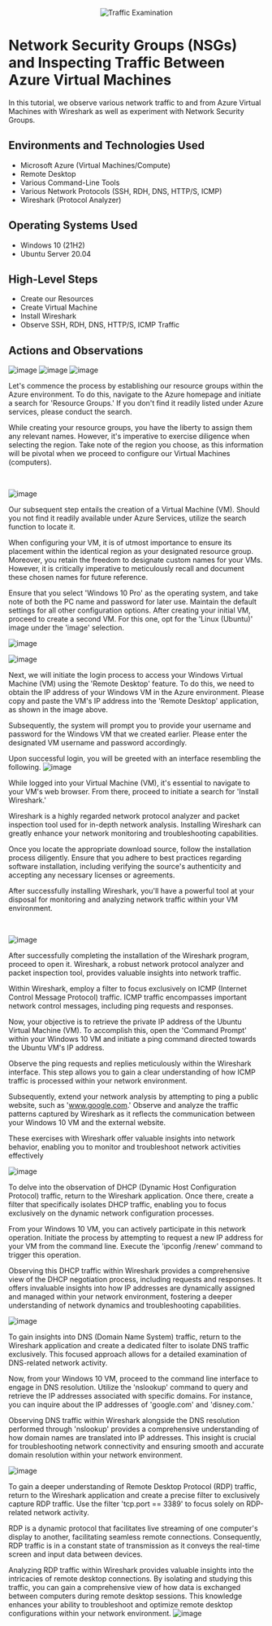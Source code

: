 <p align="center">
<img src="https://i.imgur.com/Ua7udoS.png" alt="Traffic Examination"/>
</p>

<h1>Network Security Groups (NSGs) and Inspecting Traffic Between Azure Virtual Machines</h1>
In this tutorial, we observe various network traffic to and from Azure Virtual Machines with Wireshark as well as experiment with Network Security Groups. <br />



<h2>Environments and Technologies Used</h2>

- Microsoft Azure (Virtual Machines/Compute)
- Remote Desktop
- Various Command-Line Tools
- Various Network Protocols (SSH, RDH, DNS, HTTP/S, ICMP)
- Wireshark (Protocol Analyzer)

<h2>Operating Systems Used </h2>

- Windows 10 (21H2)
- Ubuntu Server 20.04

<h2>High-Level Steps</h2>

- Create our Resources
- Create Virtual Machine
- Install Wireshark
- Observe SSH, RDH, DNS, HTTP/S, ICMP Traffic

<h2>Actions and Observations</h2>

![image](https://github.com/justinmccuff/azure-network-protocols/assets/143865133/a4344f8f-1f11-4894-ae19-38967276734f)
![image](https://github.com/justinmccuff/azure-network-protocols/assets/143865133/3a5a91a7-3820-4f42-b311-73329b8f947e)
![image](https://github.com/justinmccuff/azure-network-protocols/assets/143865133/7fd697ff-56c7-42b2-a780-d4148a5d40ab)

<p>
Let's commence the process by establishing our resource groups within the Azure environment. To do this, navigate to the Azure homepage and initiate a search for 'Resource Groups.' If you don't find it readily listed under Azure services, please conduct the search.

While creating your resource groups, you have the liberty to assign them any relevant names. However, it's imperative to exercise diligence when selecting the region. Take note of the region you choose, as this information will be pivotal when we proceed to configure our Virtual Machines (computers).
</p>
<br />

![image](https://github.com/justinmccuff/azure-network-protocols/assets/143865133/61ce7de1-5b48-467e-9b77-e4f8fcc9d31c)

Our subsequent step entails the creation of a Virtual Machine (VM). Should you not find it readily available under Azure Services, utilize the search function to locate it.

When configuring your VM, it is of utmost importance to ensure its placement within the identical region as your designated resource group. Moreover, you retain the freedom to designate custom names for your VMs. However, it is critically imperative to meticulously recall and document these chosen names for future reference.

Ensure that you select 'Windows 10 Pro' as the operating system, and take note of both the PC name and password for later use. Maintain the default settings for all other configuration options. After creating your initial VM, proceed to create a second VM. For this one, opt for the 'Linux (Ubuntu)' image under the 'image' selection.

![image](https://github.com/justinmccuff/azure-network-protocols/assets/143865133/61985342-2f64-4295-8b11-ae28b40ce632)


![image](https://github.com/justinmccuff/azure-network-protocols/assets/143865133/16afc86f-f8a4-4915-b1ac-d2e66c1780b9)

<p>
Next, we will initiate the login process to access your Windows Virtual Machine (VM) using the 'Remote Desktop' feature. To do this, we need to obtain the IP address of your Windows VM in the Azure environment. Please copy and paste the VM's IP address into the 'Remote Desktop' application, as shown in the image above.

Subsequently, the system will prompt you to provide your username and password for the Windows VM that we created earlier. Please enter the designated VM username and password accordingly.

Upon successful login, you will be greeted with an interface resembling the following.
![image](https://github.com/justinmccuff/azure-network-protocols/assets/143865133/0c1bea19-bd04-4fc3-8532-31c11c4de1ce)

While logged into your Virtual Machine (VM), it's essential to navigate to your VM's web browser. From there, proceed to initiate a search for 'Install Wireshark.'

Wireshark is a highly regarded network protocol analyzer and packet inspection tool used for in-depth network analysis. Installing Wireshark can greatly enhance your network monitoring and troubleshooting capabilities.

Once you locate the appropriate download source, follow the installation process diligently. Ensure that you adhere to best practices regarding software installation, including verifying the source's authenticity and accepting any necessary licenses or agreements.

After successfully installing Wireshark, you'll have a powerful tool at your disposal for monitoring and analyzing network traffic within your VM environment.
</p>
<br />

![image](https://github.com/justinmccuff/azure-network-protocols/assets/143865133/f76c9ed2-2e8d-46b3-9504-d6b8255ccac4)

<p>
After successfully completing the installation of the Wireshark program, proceed to open it. Wireshark, a robust network protocol analyzer and packet inspection tool, provides valuable insights into network traffic.

Within Wireshark, employ a filter to focus exclusively on ICMP (Internet Control Message Protocol) traffic. ICMP traffic encompasses important network control messages, including ping requests and responses.

Now, your objective is to retrieve the private IP address of the Ubuntu Virtual Machine (VM). To accomplish this, open the 'Command Prompt' within your Windows 10 VM and initiate a ping command directed towards the Ubuntu VM's IP address.

Observe the ping requests and replies meticulously within the Wireshark interface. This step allows you to gain a clear understanding of how ICMP traffic is processed within your network environment.

Subsequently, extend your network analysis by attempting to ping a public website, such as 'www.google.com.' Observe and analyze the traffic patterns captured by Wireshark as it reflects the communication between your Windows 10 VM and the external website.

These exercises with Wireshark offer valuable insights into network behavior, enabling you to monitor and troubleshoot network activities effectively 

  ![image](https://github.com/justinmccuff/azure-network-protocols/assets/143865133/91b7ffb5-3b70-4be4-b985-4a66ecbdf2de)


To delve into the observation of DHCP (Dynamic Host Configuration Protocol) traffic, return to the Wireshark application. Once there, create a filter that specifically isolates DHCP traffic, enabling you to focus exclusively on the dynamic network configuration processes.

From your Windows 10 VM, you can actively participate in this network operation. Initiate the process by attempting to request a new IP address for your VM from the command line. Execute the 'ipconfig /renew' command to trigger this operation.

Observing this DHCP traffic within Wireshark provides a comprehensive view of the DHCP negotiation process, including requests and responses. It offers invaluable insights into how IP addresses are dynamically assigned and managed within your network environment, fostering a deeper understanding of network dynamics and troubleshooting capabilities.

![image](https://github.com/justinmccuff/azure-network-protocols/assets/143865133/afd52767-8659-4436-8a17-44ec25eeefe6)

To gain insights into DNS (Domain Name System) traffic, return to the Wireshark application and create a dedicated filter to isolate DNS traffic exclusively. This focused approach allows for a detailed examination of DNS-related network activity.

Now, from your Windows 10 VM, proceed to the command line interface to engage in DNS resolution. Utilize the 'nslookup' command to query and retrieve the IP addresses associated with specific domains. For instance, you can inquire about the IP addresses of 'google.com' and 'disney.com.'

Observing DNS traffic within Wireshark alongside the DNS resolution performed through 'nslookup' provides a comprehensive understanding of how domain names are translated into IP addresses. This insight is crucial for troubleshooting network connectivity and ensuring smooth and accurate domain resolution within your network environment.

![image](https://github.com/justinmccuff/azure-network-protocols/assets/143865133/ac7246e5-8302-4fa2-a3b1-c9e10889de43)

To gain a deeper understanding of Remote Desktop Protocol (RDP) traffic, return to the Wireshark application and create a precise filter to exclusively capture RDP traffic. Use the filter 'tcp.port == 3389' to focus solely on RDP-related network activity.

RDP is a dynamic protocol that facilitates live streaming of one computer's display to another, facilitating seamless remote connections. Consequently, RDP traffic is in a constant state of transmission as it conveys the real-time screen and input data between devices.

Analyzing RDP traffic within Wireshark provides valuable insights into the intricacies of remote desktop connections. By isolating and studying this traffic, you can gain a comprehensive view of how data is exchanged between computers during remote desktop sessions. This knowledge enhances your ability to troubleshoot and optimize remote desktop configurations within your network environment.
![image](https://github.com/justinmccuff/azure-network-protocols/assets/143865133/8bf6201f-4fa7-444d-b065-8083cc0be0ef)

</p>
<br />

